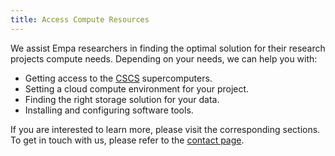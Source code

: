 ```yaml
---
title: Access Compute Resources
---
```


We assist Empa researchers in finding the optimal solution for their research projects compute needs.
Depending on your needs, we can help you with:

- Getting access to the [CSCS](https://www.cscs.ch/) supercomputers.
- Setting a cloud compute environment for your project.
- Finding the right storage solution for your data.
- Installing and configuring software tools.

If you are interested to learn more, please visit the corresponding sections.
To get in touch with us, please refer to the [contact page](../support/index.md).
